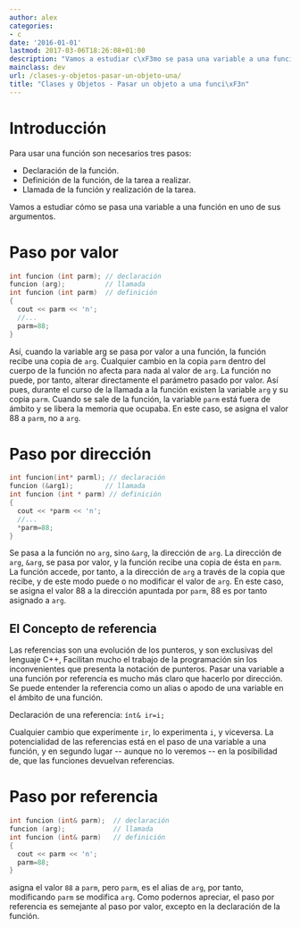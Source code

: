 ```yaml
---
author: alex
categories:
- c
date: '2016-01-01'
lastmod: 2017-03-06T18:26:08+01:00
description: "Vamos a estudiar c\xF3mo se pasa una variable a una funci\xF3n en uno  de sus argumentos."
mainclass: dev
url: /clases-y-objetos-pasar-un-objeto-una/
title: "Clases y Objetos - Pasar un objeto a una funci\xF3n"
---
```


# Introducción

Para usar una función son necesarios tres pasos:

* Declaración de la función.
* Definición de la función, de la tarea a realizar.
* Llamada de la función y realización de la tarea.

<!--more--><!--ad-->

Vamos a estudiar cómo se pasa una variable a una función en uno de sus argumentos.

# Paso por valor

```cpp
int funcion (int parm); // declaración
funcion (arg);          // llamada
int funcion (int parm)  // definición
{
  cout << parm << 'n';
  //...
  parm=88;
}
```

Así, cuando la variable arg se pasa por valor a una función, la función recibe una copia de `arg`. Cualquier cambio en la copia `parm` dentro del cuerpo de la función no afecta para nada al valor de `arg`. La función no puede, por tanto, alterar directamente el parámetro pasado por valor. Así pues, durante el curso de la llamada a la función existen la variable `arg` y su copia `parm`. Cuando se sale de la función, la variable `parm` está fuera de ámbito y se libera la memoria que ocupaba. En este caso, se asigna el valor 88 a `parm`, no a `arg`.

# Paso por dirección

```cpp
int funcion(int* parml); // declaración
funcion (&arg1);        // llamada
int funcion (int * parm) // definición
{
  cout << *parm << 'n';
  //...
  *parm=88;
}
```

Se pasa a la función no `arg`, sino `&arg`, la dirección de `arg`. La dirección de `arg`, `&arg`, se pasa por valor, y la función recibe una copia de ésta en `parm`. La función accede, por tanto, a la dirección de `arg` a través de la copia que recibe, y de este modo puede o no modificar el valor de `arg`. En este caso, se asigna el valor 88 a la dirección apuntada por `parm`, 88 es por tanto asignado a `arg`.

## El Concepto de referencia

Las referencias son una evolución de los punteros, y son exclusivas del lenguaje C++, Facilitan mucho el trabajo de la programación sin los inconvenientes que presenta la notación de punteros. Pasar una variable a una función por referencia es mucho más claro que hacerlo por dirección. Se puede entender la referencia como un alias o apodo de una variable en el ámbito de una función.

Declaración de una referencia: `ínt& ir=i;`

Cualquier cambio que experimente `ir`, lo experimenta `i`, y viceversa. La potencialidad de las referencias está en el paso de una variable a una función, y en segundo lugar -- aunque no lo veremos -- en la posibilidad de, que las funciones devuelvan referencias.

# Paso por referencia

```cpp
int funcion (int& parm);  // declaración
funcion (arg);            // llamada
int funcion (int& parm)   // definición
{
  cout << parm << 'n';
  parm=88;
}
```

asigna el valor `88` a `parm`, pero `parm`, es el alias de `arg`, por tanto, modificando `parm` se modifica `arg`. Como podernos apreciar, el paso por referencia es semejante al paso por valor, excepto en la declaración de la función.
